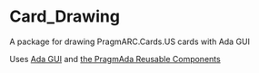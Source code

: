 # Card_Drawing
A package for drawing PragmARC.Cards.US cards with Ada GUI

Uses [Ada GUI](https://github.com/jrcarter/Ada_GUI) and [the PragmAda Reusable Components](https://github.com/jrcarter/PragmARC)
